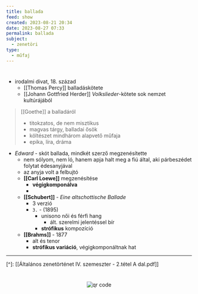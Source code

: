 ```yaml
---
title: ballada
feed: show
created: 2023-08-21 20:34
date: 2023-08-27 07:33
permalink: ballada
subject:
  - zenetöri
type:
  - műfaj
---
```

#
- irodalmi divat, 18. század
	- [[Thomas Percy]] balladáskötete
	- [[Johann Gottfried Herder]] *Volkslieder*-kötete sok nemzet kultúrájából

> [[Goethe]] a balladáról
> 	- titokzatos, de nem misztikus
> 	- magvas tárgy, balladai ősök
> 	- költészet mindhárom alapvető műfaja
> 	- epika, líra, dráma

- *Edward* - skót ballada, mindkét szerző megzenésítette
	- nem sólyom, nem ló, hanem apja halt meg a fiú által, aki párbeszédet folytat édesanyjával
	- az anyja volt a felbujtó
	- **[[Carl Loewe]]** megzenésítése
		- **végigkomponálva**
		- 
	- **[[Schubert]]** - *Eine altschottische Ballade*
		- 3 verzió
		- `3.` - (1895)
			- unisono női és férfi hang
				- ált. szerelmi jelentéssel bír
			- **strófikus** kompozíció
	- **[[Brahms]]** - 1877
		- alt és tenor
		- **strófikus variáció**, végigkomponáltnak hat

---
[^]: [[Általános zenetörténet IV. szemeszter - 2.tétel A dal.pdf]]




#
<p style="text-align: center;"><img src="https://chart.googleapis.com/chart?cht=qr&chl=https://notes.andrasdenes.com/ballada&chs=180x180&choe=UTF-8&chld=L|2" alt="qr code"></p>

